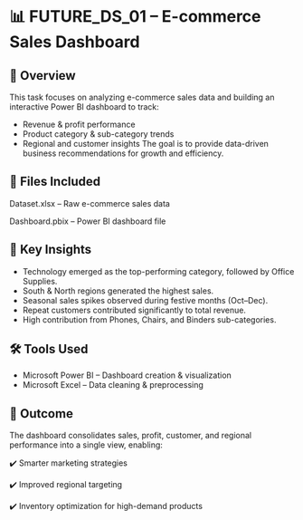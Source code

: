 # 📊 FUTURE_DS_01 – E-commerce Sales Dashboard
## 📌 Overview
This task focuses on analyzing e-commerce sales data and building an interactive Power BI dashboard to track:

- Revenue & profit performance
- Product category & sub-category trends
- Regional and customer insights
The goal is to provide data-driven business recommendations for growth and efficiency.

## 📂 Files Included
 Dataset.xlsx – Raw e-commerce sales data

 Dashboard.pbix – Power BI dashboard file

## 🔑 Key Insights
- Technology emerged as the top-performing category, followed by Office Supplies.
- South & North regions generated the highest sales.
- Seasonal sales spikes observed during festive months (Oct–Dec).
- Repeat customers contributed significantly to total revenue.
- High contribution from Phones, Chairs, and Binders sub-categories.
## 🛠️ Tools Used
- Microsoft Power BI – Dashboard creation & visualization
- Microsoft Excel – Data cleaning & preprocessing
## 🎯 Outcome
The dashboard consolidates sales, profit, customer, and regional performance into a single view, enabling:

✔️ Smarter marketing strategies

✔️ Improved regional targeting

✔️ Inventory optimization for high-demand products

